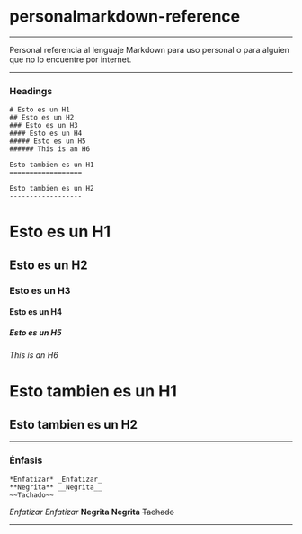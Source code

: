 # personalmarkdown-reference
_______________________________________
Personal referencia al lenguaje Markdown para uso personal o para alguien que no lo encuentre por internet.

_____________________________________
### Headings

```
# Esto es un H1
## Esto es un H2
### Esto es un H3
#### Esto es un H4
##### Esto es un H5
###### This is an H6

Esto tambien es un H1
==================

Esto tambien es un H2
------------------

```
# Esto es un H1
## Esto es un H2
### Esto es un H3
#### Esto es un H4
##### Esto es un H5
###### This is an H6

Esto tambien es un H1
==================

Esto tambien es un H2
------------------

_____________________________________

### Énfasis


```
*Enfatizar* _Enfatizar_
**Negrita** __Negrita__
~~Tachado~~
```

*Enfatizar* _Enfatizar_
**Negrita** __Negrita__
~~Tachado~~

_____________________________________

### 